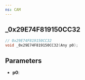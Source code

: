 ```yaml
---
ns: CAM
---
```

## _0x29E74F819150CC32

```c
// 0x29E74F819150CC32
void _0x29E74F819150CC32(Any p0);
```

## Parameters
* **p0**:
